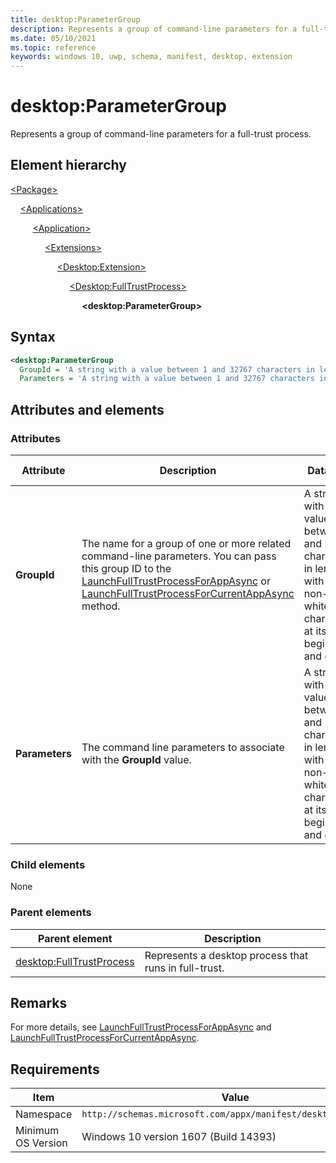 ```yaml
---
title: desktop:ParameterGroup
description: Represents a group of command-line parameters for a full-trust process.
ms.date: 05/10/2021
ms.topic: reference
keywords: windows 10, uwp, schema, manifest, desktop, extension 
---
```


# desktop:ParameterGroup

Represents a group of command-line parameters for a full-trust process.

## Element hierarchy

[\<Package\>](element-package.md)

&nbsp;&nbsp;&nbsp;&nbsp;[\<Applications\>](element-applications.md)

&nbsp;&nbsp;&nbsp;&nbsp; &nbsp;&nbsp;&nbsp;&nbsp;[\<Application\>](element-application.md)

&nbsp;&nbsp;&nbsp;&nbsp; &nbsp;&nbsp;&nbsp;&nbsp; &nbsp;&nbsp;&nbsp;&nbsp;[\<Extensions\>](element-1-extensions.md)

&nbsp;&nbsp;&nbsp;&nbsp; &nbsp;&nbsp;&nbsp;&nbsp; &nbsp;&nbsp;&nbsp;&nbsp; &nbsp;&nbsp;&nbsp;&nbsp;[\<Desktop:Extension\>](element-desktop-extension.md)

&nbsp;&nbsp;&nbsp;&nbsp; &nbsp;&nbsp;&nbsp;&nbsp; &nbsp;&nbsp;&nbsp;&nbsp; &nbsp;&nbsp;&nbsp;&nbsp; &nbsp;&nbsp;&nbsp;&nbsp;[\<Desktop:FullTrustProcess\>](element-desktop-fulltrustprocess.md)

&nbsp;&nbsp;&nbsp;&nbsp; &nbsp;&nbsp;&nbsp;&nbsp; &nbsp;&nbsp;&nbsp;&nbsp; &nbsp;&nbsp;&nbsp;&nbsp; &nbsp;&nbsp;&nbsp;&nbsp; &nbsp;&nbsp;&nbsp;&nbsp;**\<desktop:ParameterGroup\>**

## Syntax

```xml
<desktop:ParameterGroup
  GroupId = 'A string with a value between 1 and 32767 characters in length with a non-whitespace character at its beginning and end.'
  Parameters = 'A string with a value between 1 and 32767 characters in length with a non-whitespace character at its beginning and end.' >
```

## Attributes and elements

### Attributes

| Attribute | Description | Data type | Required | Default value |
|-|-|-|-|-|
| **GroupId** | The name for a group of one or more related command-line parameters. You can pass this group ID to the [LaunchFullTrustProcessForAppAsync](/uwp/api/windows.applicationmodel.fulltrustprocesslauncher.launchfulltrustprocessforappasync) or [LaunchFullTrustProcessForCurrentAppAsync](/uwp/api/windows.applicationmodel.fulltrustprocesslauncher.launchfulltrustprocessforcurrentappasync) method. | A string with a value between 1 and 32767 characters in length with a non-whitespace character at its beginning and end. | Yes |  |
| **Parameters** | The command line parameters to associate with the **GroupId** value. | A string with a value between 1 and 32767 characters in length with a non-whitespace character at its beginning and end. | Yes |  |

### Child elements

None

### Parent elements

| Parent element | Description |
|-|-|
| [desktop:FullTrustProcess](element-desktop-fulltrustprocess.md) | Represents a desktop process that runs in full-trust. |

## Remarks

For more details, see [LaunchFullTrustProcessForAppAsync](/uwp/api/windows.applicationmodel.fulltrustprocesslauncher.launchfulltrustprocessforappasync) and [LaunchFullTrustProcessForCurrentAppAsync](/uwp/api/windows.applicationmodel.fulltrustprocesslauncher.launchfulltrustprocessforcurrentappasync).

## Requirements

| Item  | Value  |
|--|--|
| Namespace | `http://schemas.microsoft.com/appx/manifest/desktop/windows10` |
| Minimum OS Version | Windows 10 version 1607 (Build 14393) |
